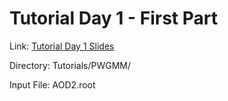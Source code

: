 # Tutorial Day 1 - First Part
Link: [Tutorial Day 1 Slides](https://indico.cern.ch/event/1326201/contributions/5657379/attachments/2746779/4779618/DDChinellato-O2AT3-HandsOn-01.pdf)

Directory: Tutorials/PWGMM/

Input File: AOD2.root
